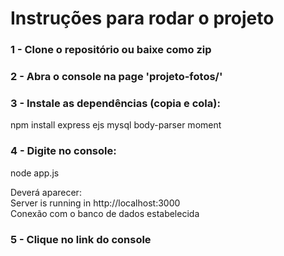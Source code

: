 # Instruções para rodar o projeto

### 1 - Clone o repositório ou baixe como zip

### 2 - Abra o console na page 'projeto-fotos/'
### 3 - Instale as dependências (copia e cola):
npm install express ejs mysql body-parser moment

### 4 - Digite no console: 
node app.js <br>

Deverá aparecer: <br>
Server is running in http://localhost:3000 <br>
Conexão com o banco de dados estabelecida

### 5 - Clique no link do console